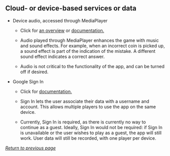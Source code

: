 ## Cloud- or device-based services or data

* Device audio, accessed through MediaPlayer 

	* Click for [an overview](https://developer.android.com/guide/topics/media/mediaplayer) or [documentation.](https://developer.android.com/reference/android/media/MediaPlayer)

	* Audio played through MediaPlayer enhances the game with music and sound effects. For example, when an incorrect coin is picked up, a sound effect is part of the indication of the mistake. A different sound effect indicates a correct answer.

	* Audio is not critical to the functionality of the app, and can be turned off if desired. 

* Google Sign In 
	
	* Click for [documentation.](https://developers.google.com/identity/sign-in/android/start-integrating)

	* Sign In lets the user associate their data with a username and account. This allows multiple players to use the app on the same device. 
	
	* Currently, Sign In is required, as there is currently no way to continue as a guest. Ideally, Sign In would not be required: if Sign In is unavailable or the user wishes to play as a guest, the app will still work. User data will still be recorded, with one player per device.

[*Return to previous page*](index.md#cloud--or-device-based-services-or-data)